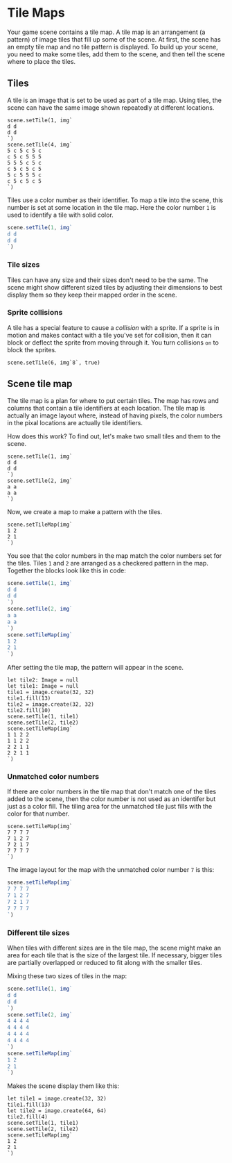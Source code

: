 # Tile Maps

Your game scene contains a tile map. A tile map is an arrangement (a pattern) of image tiles that fill up some of the scene. At first, the scene has an empty tile map and no tile pattern is displayed. To build up your scene, you need to make some tiles, add them to the scene, and then tell the scene where to place the tiles.

## Tiles

A tile is an image that is set to be used as part of a tile map. Using tiles, the scene can have the same image shown repeatedly at different locations.

```block
scene.setTile(1, img`
d d
d d
`)
scene.setTile(4, img`
5 c 5 c 5 c
c 5 c 5 5 5
5 5 5 c 5 c
c 5 c 5 c 5
5 c 5 5 5 c
c 5 c 5 c 5
`)
```

Tiles use a color number as their identifier. To map a tile into the scene, this number is set at some location in the tile map. Here the color number `1` is used to identify a tile with solid color.

```typescript
scene.setTile(1, img`
d d
d d
`)
```
### Tile sizes

Tiles can have any size and their sizes don't need to be the same. The scene might show different sized tiles by adjusting their dimensions to best display them so they keep their mapped order in the scene.

### Sprite collisions

A tile has a special feature to cause a _collision_ with a sprite. If a sprite is in motion and makes contact with a tile you've set for collision, then it can block or deflect the sprite from moving through it. You turn collisions ``on`` to block the sprites.

```block
scene.setTile(6, img`8`, true)
```

## Scene tile map

The tile map is a plan for where to put certain tiles. The map has rows and columns that contain a tile identifiers at each location. The tile map is actually an image layout where, instead of having pixels, the color numbers in the pixal locations are actually tile identifiers.

How does this work? To find out, let's make two small tiles and them to the scene.

```block
scene.setTile(1, img`
d d
d d
`)
scene.setTile(2, img`
a a
a a
`)
```

Now, we create a map to make a pattern with the tiles.

```block
scene.setTileMap(img`
1 2
2 1
`)
```

You see that the color numbers in the map match the color numbers set for the tiles. Tiles `1` and `2` are arranged as a checkered pattern in the map. Together the blocks look like this in code:

```typescript
scene.setTile(1, img`
d d
d d
`)
scene.setTile(2, img`
a a
a a
`)
scene.setTileMap(img`
1 2
2 1
`)
```

After setting the tile map, the pattern will appear in the scene. 

```sim
let tile2: Image = null
let tile1: Image = null
tile1 = image.create(32, 32)
tile1.fill(13)
tile2 = image.create(32, 32)
tile2.fill(10)
scene.setTile(1, tile1)
scene.setTile(2, tile2)
scene.setTileMap(img`
1 1 2 2 
1 1 2 2
2 2 1 1
2 2 1 1
`)
```

### Unmatched color numbers

If there are color numbers in the tile map that don't match one of the tiles added to the scene, then the color number is not used as an identifer but just as a color fill. The tiling area for the unmatched tile just fills with the color for that number.

```block
scene.setTileMap(img`
7 7 7 7
7 1 2 7
7 2 1 7
7 7 7 7
`)
```

The image layout for the map with the unmatched color number `7` is this:

```typescript
scene.setTileMap(img`
7 7 7 7
7 1 2 7
7 2 1 7
7 7 7 7
`)
```

### Different tile sizes

When tiles with different sizes are in the tile map, the scene might make an area for each tile that is the size of the largest tile. If necessary, bigger tiles are partially overlapped or reduced to fit along with the smaller tiles.

Mixing these two sizes of tiles in the map:

```typescript
scene.setTile(1, img`
d d
d d
`)
scene.setTile(2, img`
4 4 4 4
4 4 4 4
4 4 4 4
4 4 4 4
`)
scene.setTileMap(img`
1 2
2 1
`)
```

Makes the scene display them like this:

```sim
let tile1 = image.create(32, 32)
tile1.fill(13)
let tile2 = image.create(64, 64)
tile2.fill(4)
scene.setTile(1, tile1)
scene.setTile(2, tile2)
scene.setTileMap(img`
1 2
2 1
`)
```
